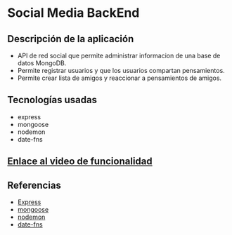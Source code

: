# Social Media BackEnd

## Descripción de la aplicación
* API de red social que permite administrar informacion de una base de datos MongoDB.
* Permite registrar usuarios y que los usuarios compartan pensamientos.
* Permite crear lista de amigos y reaccionar a pensamientos de amigos.


## Tecnologías usadas

* express
* mongoose
* nodemon
* date-fns

## [Enlace al video de funcionalidad](https://drive.google.com/file/d/1cVW6ew2gWqvfaWzScwDKv54iE3lTEpCa/view?usp=sharing "Enlace al video de funcionalidad")


## Referencias

- [Express](https://expressjs.com/)
- [mongoose](https://mongoosejs.com/)
- [nodemon](https://nodemon.io/)
- [date-fns](https://date-fns.org/)

